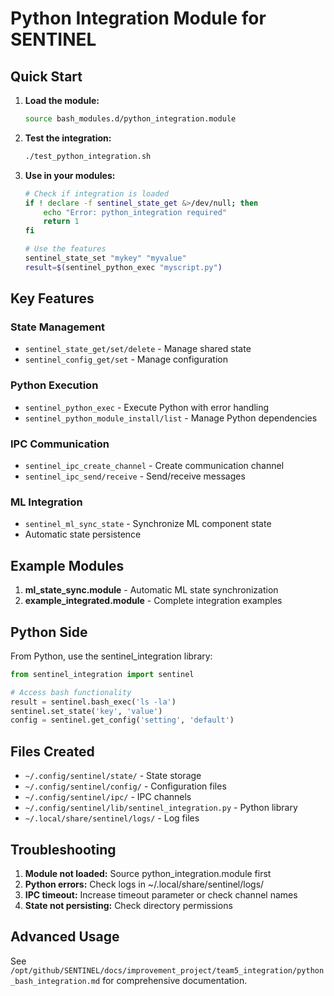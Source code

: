 # Python Integration Module for SENTINEL

## Quick Start

1. **Load the module:**
   ```bash
   source bash_modules.d/python_integration.module
   ```

2. **Test the integration:**
   ```bash
   ./test_python_integration.sh
   ```

3. **Use in your modules:**
   ```bash
   # Check if integration is loaded
   if ! declare -f sentinel_state_get &>/dev/null; then
       echo "Error: python_integration required"
       return 1
   fi
   
   # Use the features
   sentinel_state_set "mykey" "myvalue"
   result=$(sentinel_python_exec "myscript.py")
   ```

## Key Features

### State Management
- `sentinel_state_get/set/delete` - Manage shared state
- `sentinel_config_get/set` - Manage configuration

### Python Execution
- `sentinel_python_exec` - Execute Python with error handling
- `sentinel_python_module_install/list` - Manage Python dependencies

### IPC Communication
- `sentinel_ipc_create_channel` - Create communication channel
- `sentinel_ipc_send/receive` - Send/receive messages

### ML Integration
- `sentinel_ml_sync_state` - Synchronize ML component state
- Automatic state persistence

## Example Modules

1. **ml_state_sync.module** - Automatic ML state synchronization
2. **example_integrated.module** - Complete integration examples

## Python Side

From Python, use the sentinel_integration library:

```python
from sentinel_integration import sentinel

# Access bash functionality
result = sentinel.bash_exec('ls -la')
sentinel.set_state('key', 'value')
config = sentinel.get_config('setting', 'default')
```

## Files Created

- `~/.config/sentinel/state/` - State storage
- `~/.config/sentinel/config/` - Configuration files
- `~/.config/sentinel/ipc/` - IPC channels
- `~/.config/sentinel/lib/sentinel_integration.py` - Python library
- `~/.local/share/sentinel/logs/` - Log files

## Troubleshooting

1. **Module not loaded:** Source python_integration.module first
2. **Python errors:** Check logs in ~/.local/share/sentinel/logs/
3. **IPC timeout:** Increase timeout parameter or check channel names
4. **State not persisting:** Check directory permissions

## Advanced Usage

See `/opt/github/SENTINEL/docs/improvement_project/team5_integration/python_bash_integration.md` for comprehensive documentation.
